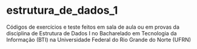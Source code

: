estrutura_de_dados_1
====================

Códigos de exercícios e teste feitos em sala de aula ou em provas da disciplina de Estrutura de Dados I no Bacharelado em Tecnologia da Informação (BTI) na Universidade Federal do Rio Grande do Norte (UFRN)
